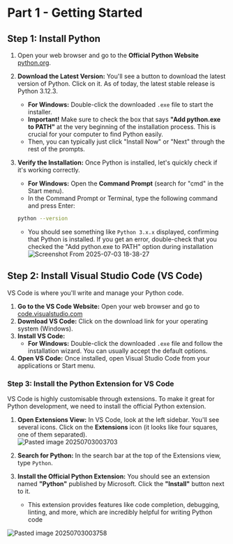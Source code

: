 # Part 1 - Getting Started
## Step 1: Install Python


1. Open your web browser and go to the **Official Python Website** [python.org](https://www.python.org/downloads/).
2. **Download the Latest Version:** You'll see a button to download the latest version of Python. Click on it. As of today, the latest stable release is Python 3.12.3.
	- **For Windows:** Double-click the downloaded `.exe` file to start the installer.
	- **Important!** Make sure to check the box that says **"Add python.exe to PATH"** at the very beginning of the installation process. This is crucial for your computer to find Python easily.
	- Then, you can typically just click "Install Now" or "Next" through the rest of the prompts.

3. **Verify the Installation:** Once Python is installed, let's quickly check if it's working correctly.
	- **For Windows:** Open the **Command Prompt** (search for "cmd" in the Start menu).
	- In the Command Prompt or Terminal, type the following command and press Enter:
	```bash
	python --version
	```
	- You should see something like `Python 3.x.x` displayed, confirming that Python is installed. If you get an error, double-check that you checked the "Add python.exe to PATH" option during installation
![Screenshot From 2025-07-03 18-38-27](https://github.com/user-attachments/assets/c629d4f4-eb30-43bb-befb-bda0da51a245)

## Step 2: Install Visual Studio Code (VS Code)
VS Code is where you'll write and manage your Python code.
1. **Go to the VS Code Website:** Open your web browser and go to [code.visualstudio.com](https://code.visualstudio.com/download)
2. **Download VS Code:** Click on the download link for your operating system (Windows).
3. **Install VS Code:**
      - **For Windows:** Double-click the downloaded `.exe` file and follow the installation wizard. You can usually accept the default options.
4. **Open VS Code:** Once installed, open Visual Studio Code from your applications or Start menu.

### Step 3: Install the Python Extension for VS Code

VS Code is highly customisable through extensions. To make it great for Python development, we need to install the official Python extension.

1. **Open Extensions View:** In VS Code, look at the left sidebar. You'll see several icons. Click on the **Extensions** icon (it looks like four squares, one of them separated).   
![Pasted image 20250703003703](https://github.com/user-attachments/assets/755a2640-2556-4911-8341-f13b21c8a19f)

2. **Search for Python:** In the search bar at the top of the Extensions view, type `Python`.    
3. **Install the Official Python Extension:** You should see an extension named **"Python"** published by Microsoft. Click the **"Install"** button next to it.    
    - This extension provides features like code completion, debugging, linting, and more, which are incredibly helpful for writing Python code

![Pasted image 20250703003758](https://github.com/user-attachments/assets/be4120fb-2b18-4c0c-a0fb-60a3f9cbb49b)
